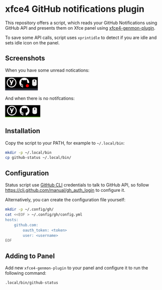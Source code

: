 # xfce4 GitHub notifications plugin

This repository offers a script, which reads your GitHub Notifications using GitHub API
and presents them on Xfce panel using [xfce4-genmon-plugin](https://docs.xfce.org/panel-plugins/xfce4-genmon-plugin).

To save some API calls, script uses `xprintidle` to detect if you are idle and sets
idle icon on the panel.

## Screenshots

When you have some unread notications:

![Unread notifications](media/pending.png)

And when there is no notifcations:

![No notifications](media/no-notifications.png)

## Installation

Copy the script to your PATH, for example to `~/.local/bin`:

```sh
mkdir -p ~/.local/bin
cp github-status ~/.local/bin/
```

## Configuration

Status script use [GitHub CLI](https://cli.github.com/) credentials to talk to GitHub API, so follow https://cli.github.com/manual/gh_auth_login to configure it.

Alternatively, you can create the configuration file yourself:

```sh
mkdir -p ~/.config/gh/
cat <<EOF > ~/.config/gh/config.yml
hosts:
    github.com:
        oauth_token: <token>
        user: <username>
EOF
```

## Adding to Panel

Add new `xfce4-genmon-plugin` to your panel and configure it to run the following command:

```sh
.local/bin/github-status
```
